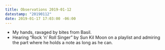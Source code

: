 ```yaml
---
title: Observations 2019-01-12
datestamp: "20190112"
date: 2019-01-17 17:03:00 -06:00
---
```


- My hands, ravaged by bites from Basil.
- Hearing “Rock ’n’ Roll Singer” by Sun Kil Moon on a playlist and admiring the part where he holds a note as long as he can.
